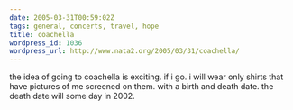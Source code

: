 ```yaml
---
date: 2005-03-31T00:59:02Z
tags: general, concerts, travel, hope
title: coachella
wordpress_id: 1036
wordpress_url: http://www.nata2.org/2005/03/31/coachella/
---
```


the idea of going to coachella is exciting. if i go. i will wear only shirts that have pictures of me screened on them. with a birth and death date. the death date will some day in 2002.
